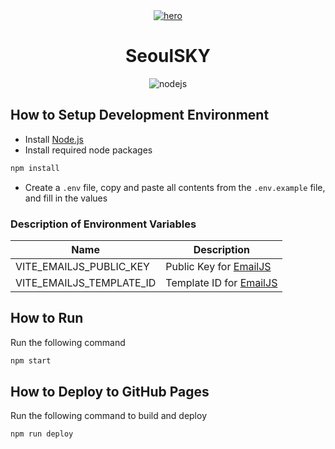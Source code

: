 <div align="center">
    <a href="https://www.seoulsky.dev">
      <img alt="hero" src="https://github.com/user-attachments/assets/79ab15d1-5a2b-4784-a4a2-de7f5010e3cf">
    </a>
    <h1>SeoulSKY</h1>
</div>

<div align="center">
    <img src="https://img.shields.io/badge/Node.js-v23.11-84ba64" alt="nodejs">
</div>

## How to Setup Development Environment

- Install [Node.js](https://nodejs.org/en/download/package-manager)
- Install required node packages

```bash
npm install
```

- Create a `.env` file, copy and paste all contents from the `.env.example` file, and fill in the values

### Description of Environment Variables

| Name                     | Description                                        |
| ------------------------ | -------------------------------------------------- |
| VITE_EMAILJS_PUBLIC_KEY  | Public Key for [EmailJS](https://www.emailjs.com)  |
| VITE_EMAILJS_TEMPLATE_ID | Template ID for [EmailJS](https://www.emailjs.com) |

## How to Run

Run the following command

```bash
npm start
```

## How to Deploy to GitHub Pages

Run the following command to build and deploy

```bash
npm run deploy
```
